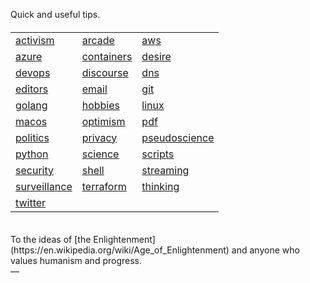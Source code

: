 Quick and useful tips.

<html lang="en">
<head>
  <meta charset="UTF-8">
  <meta name="viewport" content="width=device-width, initial-scale=1.0">
  <link rel="stylesheet" href="styles.css">
</head>

<body>
<h4>
<table>

<tr>
<td> <a href="activism/">activism</a> </td>
<td> <a href="arcade/">arcade</a> </td>
<td> <a href="aws/">aws</a> </td>
</tr>

<tr>
<td> <a href="azure/">azure</a> </td>
<td> <a href="containers">containers</a> </td>
<td> <a href="desire">desire</a> </td>
</tr>

<tr>
<td> <a href="devops">devops</a> </td>
<td> <a href="discourse/">discourse</a> </td>
<td> <a href="dns">dns</a> </td>
</tr>

<tr>
<td> <a href="editors/">editors</a> </td>
<td> <a href="email">email</a> </td>
<td> <a href="git">git</a> </td>
</tr>

<tr>
<td> <a href="golang">golang</a> </td>
<td> <a href="hobbies/">hobbies</a> </td>
<td> <a href="linux/">linux</a> </td>
</tr>

<tr>
<td> <a href="macos/">macos</a> </td>
<td> <a href="optimism/">optimism</a> </td>
<td> <a href="pdf/">pdf</a> </td>
</tr>

<tr>
<td> <a href="politics/">politics</a> </td>
<td> <a href="privacy/">privacy</a> </td>
<td> <a href="pseudoscience/">pseudoscience</a> </td>
</tr>

<tr>
<td> <a href="python/">python</a> </td>
<td> <a href="science/">science</a> </td>
<td> <a href="scripts/">scripts</a> </td>
</tr>

<tr>
<td> <a href="security/">security</a> </td>
<td> <a href="shell/">shell</a> </td>
<td> <a href="streaming/">streaming</a> </td>
</tr>

<tr>
<td> <a href="surveillance/">surveillance</a> </td>
<td> <a href="terraform/">terraform</a> </td>
<td> <a href="thinking/">thinking</a> </td>
</tr>

<tr>
<td> <a href="twitter/">twitter</a> </td>
</tr>

</table>
</h4>
</body>

</html>

<br>
To the ideas of [the Enlightenment](https://en.wikipedia.org/wiki/Age_of_Enlightenment) and anyone who values humanism and progress.<br>
&mdash; <taco-crowd@que.one><br>
